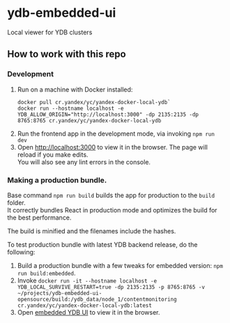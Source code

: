 # ydb-embedded-ui

Local viewer for YDB clusters

## How to work with this repo

### Development

1) Run on a machine with Docker installed:
   ```
   docker pull cr.yandex/yc/yandex-docker-local-ydb`
   docker run --hostname localhost -e YDB_ALLOW_ORIGIN="http://localhost:3000" -dp 2135:2135 -dp 8765:8765 cr.yandex/yc/yandex-docker-local-ydb
   ```
2) Run the frontend app in the development mode, via invoking `npm run dev`
3) Open [http://localhost:3000](http://localhost:3000) to view it in the browser. The page will reload if you make edits.\
   You will also see any lint errors in the console.

### Making a production bundle.

Base command `npm run build` builds the app for production to the `build` folder.\
It correctly bundles React in production mode and optimizes the build for the best performance.

The build is minified and the filenames include the hashes.

To test production bundle with latest YDB backend release, do the following:
1) Build a production bundle with a few tweaks for embedded version: `npm run build:embedded`.
2) Invoke `docker run -it --hostname localhost -e YDB_LOCAL_SURVIVE_RESTART=true -dp 2135:2135 -p 8765:8765 -v ~/projects/ydb-embedded-ui-opensource/build:/ydb_data/node_1/contentmonitoring cr.yandex/yc/yandex-docker-local-ydb:latest`
3) Open [embedded YDB UI](http://localhost:8765/monitoring) to view it in the browser.
